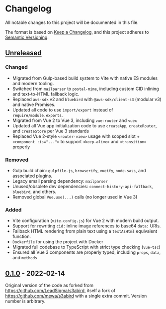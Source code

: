 # Changelog

All notable changes to this project will be documented in this file.

The format is based on [Keep a Changelog](https://keepachangelog.com/en/1.1.0/),
and this project adheres to [Semantic Versioning](https://semver.org/spec/v2.0.0.html).

## [Unreleased]

### Changed

- Migrated from Gulp-based build system to Vite with native ES modules and modern tooling.
- Switched from `mailparser` to `postal-mime`, including custom CID inlining and text-to-HTML fallback logic.
- Replaced `aws-sdk` v2 and `bluebird` with `@aws-sdk/client-s3` (modular v3) and native Promises.
- Updated all code to use `import/export` instead of `require/module.exports`.
- Migrated from Vue 2 to Vue 3, including `vue-router` and `vuex`
- Updated all Vue app initialization code to use `createApp`, `createRouter`, and `createStore` per Vue 3 standards
- Replaced Vue 2-style `<router-view>` usage with scoped slot + `<component :is="...">` to support `<keep-alive>` and `<transition>` properly

### Removed

- Gulp build chain: `gulpfile.js`, `browserify`, `vueify`, `node-sass`, and associated plugins.
- Legacy email parsing dependency: `mailparser`
- Unused/obsolete dev dependencies: `connect-history-api-fallback`, `bluebird`, and others.
- Removed global `Vue.use(...)` calls (no longer used in Vue 3)

### Added

- Vite configuration (`vite.config.js`) for Vue 2 with modern build output.
- Support for rewriting `cid:` inline image references to base64 `data:` URIs.
- Fallback HTML rendering from plain text using a `textAsHtml` equivalent function.
- `Dockerfile` for using the project with Docker
- Migrated full codebase to TypeScript with strict type checking (`vue-tsc`)
- Ensured all Vue 3 components are properly typed, including `props`, `data`, and `methods`

## [0.1.0] - 2022-02-14

Original version of the code as forked from <https://github.com/LeadSigma/s3abird>, itself a fork of <https://github.com/mewa/s3abird> with a single extra commit. Version number is arbitrary.

[unreleased]: https://github.com/ilyvion/s3abird/compare/forked...HEAD
[0.1.0]: https://github.com/ilyvion/s3abird/compare/a1d566eafbb31e8b0719eaf5fcd2b679fb5c4f2a...forked
